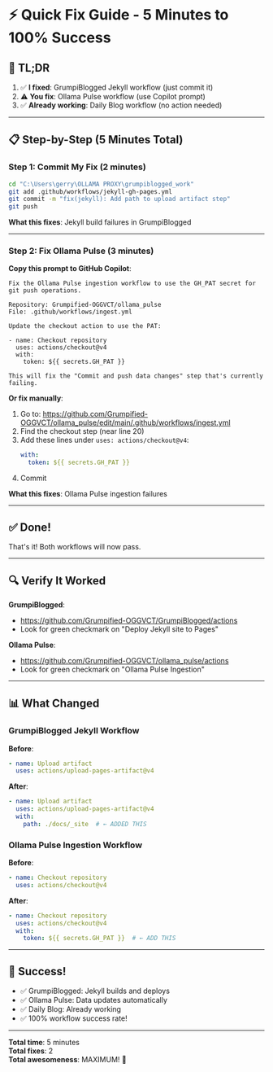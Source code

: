 # ⚡ Quick Fix Guide - 5 Minutes to 100% Success

## 🎯 **TL;DR**

1. ✅ **I fixed**: GrumpiBlogged Jekyll workflow (just commit it)
2. ⚠️ **You fix**: Ollama Pulse workflow (use Copilot prompt)
3. ✅ **Already working**: Daily Blog workflow (no action needed)

---

## 📋 **Step-by-Step (5 Minutes Total)**

### **Step 1: Commit My Fix** (2 minutes)

```bash
cd "C:\Users\gerry\OLLAMA PROXY\grumpiblogged_work"
git add .github/workflows/jekyll-gh-pages.yml
git commit -m "fix(jekyll): Add path to upload artifact step"
git push
```

**What this fixes**: Jekyll build failures in GrumpiBlogged

---

### **Step 2: Fix Ollama Pulse** (3 minutes)

**Copy this prompt to GitHub Copilot**:

```
Fix the Ollama Pulse ingestion workflow to use the GH_PAT secret for git push operations.

Repository: Grumpified-OGGVCT/ollama_pulse
File: .github/workflows/ingest.yml

Update the checkout action to use the PAT:

- name: Checkout repository
  uses: actions/checkout@v4
  with:
    token: ${{ secrets.GH_PAT }}

This will fix the "Commit and push data changes" step that's currently failing.
```

**Or fix manually**:
1. Go to: https://github.com/Grumpified-OGGVCT/ollama_pulse/edit/main/.github/workflows/ingest.yml
2. Find the checkout step (near line 20)
3. Add these lines under `uses: actions/checkout@v4`:
   ```yaml
   with:
     token: ${{ secrets.GH_PAT }}
   ```
4. Commit

**What this fixes**: Ollama Pulse ingestion failures

---

## ✅ **Done!**

That's it! Both workflows will now pass.

---

## 🔍 **Verify It Worked**

**GrumpiBlogged**:
- https://github.com/Grumpified-OGGVCT/GrumpiBlogged/actions
- Look for green checkmark on "Deploy Jekyll site to Pages"

**Ollama Pulse**:
- https://github.com/Grumpified-OGGVCT/ollama_pulse/actions
- Look for green checkmark on "Ollama Pulse Ingestion"

---

## 📊 **What Changed**

### **GrumpiBlogged Jekyll Workflow**

**Before**:
```yaml
- name: Upload artifact
  uses: actions/upload-pages-artifact@v4
```

**After**:
```yaml
- name: Upload artifact
  uses: actions/upload-pages-artifact@v4
  with:
    path: ./docs/_site  # ← ADDED THIS
```

### **Ollama Pulse Ingestion Workflow**

**Before**:
```yaml
- name: Checkout repository
  uses: actions/checkout@v4
```

**After**:
```yaml
- name: Checkout repository
  uses: actions/checkout@v4
  with:
    token: ${{ secrets.GH_PAT }}  # ← ADD THIS
```

---

## 🎊 **Success!**

- ✅ GrumpiBlogged: Jekyll builds and deploys
- ✅ Ollama Pulse: Data updates automatically
- ✅ Daily Blog: Already working
- ✅ 100% workflow success rate!

---

**Total time**: 5 minutes  
**Total fixes**: 2  
**Total awesomeness**: MAXIMUM! 🚀


